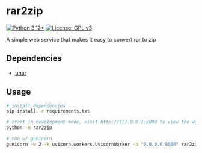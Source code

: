 # rar2zip
[![Python 3.12+](https://upload.wikimedia.org/wikipedia/commons/5/50/Blue_Python_3.12%2B_Shield_Badge.svg)](https://www.python.org)
[![License: GPL v3](https://upload.wikimedia.org/wikipedia/commons/8/86/GPL_v3_Blue_Badge.svg)](https://www.gnu.org/licenses/gpl-3.0.en.html)

A simple web service that makes it easy to convert rar to zip

## Dependencies
* [unar](https://theunarchiver.com/command-line)

## Usage
```bash
# install dependencies
pip install -r requirements.txt

# start in development mode, visit http://127.0.0.1:8000 to view the web interface
python -m rar2zip

# run w/ gunicorn
gunicorn -w 2 -k uvicorn.workers.UvicornWorker -b "0.0.0.0:8000" rar2zip.__main__:app
```